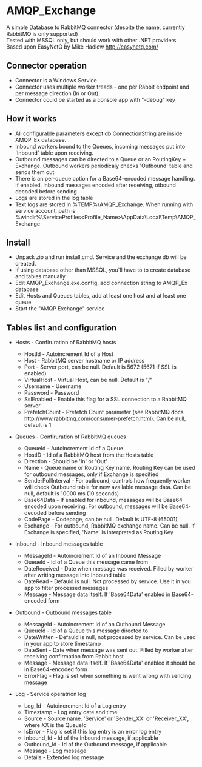 # AMQP_Exchange

A simple Database to RabbitMQ connector (despite the name, currently RabbitMQ is only supported)\
Tested with MSSQL only, but should work with other .NET providers\
Based upon EasyNetQ by Mike Hadlow http://easynetq.com/

## Connector operation
 * Connector is a Windows Service
 * Connector uses multiple worker treads - one per Rabbit endpoint and per message direction (In or Out).
 * Connector could be started as a console app with "-debug" key 

## How it works
 * All configurable parameters except db ConnectionString are inside AMQP_Ex database.
 * Inbound workers bound to the Queues, incoming messages put into 'Inbound' table upon receiving.
 * Outbound messages can be directed to a Queue or an RoutingKey + Exchange. Outbound workers periodicaly checks 'Outbound' table and sends them out
 * There is an per-queue option for a Base64-encoded message handling. If enabled, inbound messages encoded after receiving, otbound decoded before sending
 * Logs are stored in the log table
 * Text logs are stored in %TEMP%\AMQP_Exchange. When running with service account, path is %windir%\ServiceProfiles\<Profile_Name>\AppData\Local\Temp\AMQP_Exchange

## Install
 * Unpack zip and run install.cmd. Service and the exchange db will be created.
 * If using database other than MSSQL, you`ll have to to create database and tables manually
 * Edit AMQP_Exchange.exe.config, add connection string to AMQP_Ex database
 * Edit Hosts and Queues tables, add at least one host and at least one queue
 * Start the "AMQP Exchange" service

## Tables list and configuration

 * Hosts 	- Confiruration of RabbitMQ hosts
     * HostId	- Autoincrement Id of a Host
     * Host		- RabbitMQ server hostname or IP address
     * Port		- Server port, can be null. Default is 5672 (5671 if SSL is enabled)
     * VirtualHost    - Virtual Host, can be null. Default is "/"
     * Username		- Username
     * Password		- Password
     * SslEnabled	- Enable this flag for a SSL connection to a RabbitMQ server
     * PrefetchCount	- Prefetch Count parameter (see RabbitMQ docs http://www.rabbitmq.com/consumer-prefetch.html). Can be null, default is 1

 * Queues	- Confiruration of RabbitMQ queues
     * QueueId		- Autoincrement Id of a Queue
     * HostID		- Id of a RabbitMQ host from the Hosts table
     * Direction		- Should be 'In' or 'Out'
     * Name		- Queue name or Routing Key name. Routing Key can be used for outbound messages, only if Exchange is specified
     * SenderPollInterval - For outbound, controls how frequently worker will check Outbound table for new available message data. Can be null, default is 10000 ms (10 seconds)
     * Base64Data         - If enabled for inbound, messages will be Base64-encoded upon receiving. For outbound, messages will be Base64-decoded before sending
     * CodePage           - Codepage, can be null. Default is UTF-8 (65001)
     * Exchange           - For outbound, RabbitMQ exchange name. Can be null. If Exchange is specified, 'Name' is interpreted as Routing Key

 * Inbound	- Inbound messages table
     * MessageId		- Autoincrement Id of an Inbound Message
     * QueueId		- Id of a Queue this message came from
     * DateReceived	- Date when message was received. Filled by worker after writing message into Inbound table
     * DateRead		- Defauld is null. Not processed by service. Use it in you app to filter processed messages
     * Message		- Message data itself. If 'Base64Data' enabled in Base64-encoded form
     
* Outbound 	- Outbound messages table
     * MessageId		- Autoincrement Id of an Outbound Message
     * QueueId		- Id of a Queue this message directed to
     * DateWritten	- Defauld is null, not processed by service. Can be used in your app to store timestamp
     * DateSent		- Date when message was sent out. Filled by worker after receiving confirmation from Rabbit host
     * Message		- Message data itself. If 'Base64Data' enabled it should be in Base64-encoded form
     * ErrorFlag		- Flag is set when something is went wrong with sending message

* Log		- Service operatrion log
     * Log_Id		- Autoincrement Id of a Log entry
     * Timestamp		- Log entry date and time
     * Source		- Source name. 'Service' or 'Sender_XX' or 'Receiver_XX', where XX is the QueueId
     * IsError		- Flag is set if this log entry is an error log entry
     * Inbound_Id	- Id of the Inbound message, if applicable
     * Outbound_Id	- Id of the Outbound message, if applicable
     * Message		- Log message
     * Details		- Extended log message
